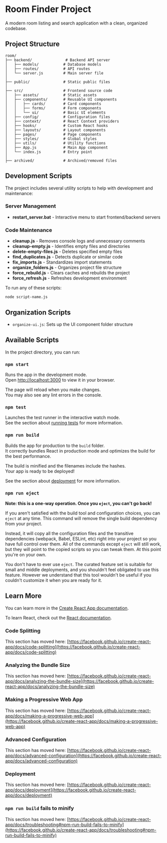 # Room Finder Project

A modern room listing and search application with a clean, organized codebase.

## Project Structure

```
room/
├── backend/               # Backend API server
│   ├── models/           # Database models
│   ├── routes/           # API routes
│   └── server.js         # Main server file
│
├── public/               # Static public files
│
├── src/                  # Frontend source code
│   ├── assets/           # Static assets
│   ├── components/       # Reusable UI components
│   │   ├── cards/        # Card components
│   │   ├── forms/        # Form components
│   │   └── ui/           # Basic UI elements
│   ├── config/           # Configuration files
│   ├── context/          # React Context providers
│   ├── hooks/            # Custom React hooks
│   ├── layouts/          # Layout components
│   ├── pages/            # Page components
│   ├── styles/           # Global styles
│   ├── utils/            # Utility functions
│   ├── App.js            # Main App component
│   └── index.js          # Entry point
│
├── archived/             # Archived/removed files
```

## Development Scripts

The project includes several utility scripts to help with development and maintenance:

### Server Management

- **restart_server.bat** - Interactive menu to start frontend/backend servers

### Code Maintenance

- **cleanup.js** - Removes console logs and unnecessary comments
- **cleanup-empty.js** - Identifies empty files and directories
- **delete-empty-files.js** - Deletes specified empty files
- **find_duplicates.js** - Detects duplicate or similar code
- **fix_imports.js** - Standardizes import statements
- **organize_folders.js** - Organizes project file structure
- **force_rebuild.js** - Clears caches and rebuilds the project
- **force_refresh.js** - Refreshes development environment

To run any of these scripts:

```
node script-name.js
```

## Organization Scripts

- `organize-ui.js`: Sets up the UI component folder structure

## Available Scripts

In the project directory, you can run:

### `npm start`

Runs the app in the development mode.\
Open [http://localhost:3000](http://localhost:3000) to view it in your browser.

The page will reload when you make changes.\
You may also see any lint errors in the console.

### `npm test`

Launches the test runner in the interactive watch mode.\
See the section about [running tests](https://facebook.github.io/create-react-app/docs/running-tests) for more information.

### `npm run build`

Builds the app for production to the `build` folder.\
It correctly bundles React in production mode and optimizes the build for the best performance.

The build is minified and the filenames include the hashes.\
Your app is ready to be deployed!

See the section about [deployment](https://facebook.github.io/create-react-app/docs/deployment) for more information.

### `npm run eject`

**Note: this is a one-way operation. Once you `eject`, you can't go back!**

If you aren't satisfied with the build tool and configuration choices, you can `eject` at any time. This command will remove the single build dependency from your project.

Instead, it will copy all the configuration files and the transitive dependencies (webpack, Babel, ESLint, etc) right into your project so you have full control over them. All of the commands except `eject` will still work, but they will point to the copied scripts so you can tweak them. At this point you're on your own.

You don't have to ever use `eject`. The curated feature set is suitable for small and middle deployments, and you shouldn't feel obligated to use this feature. However we understand that this tool wouldn't be useful if you couldn't customize it when you are ready for it.

## Learn More

You can learn more in the [Create React App documentation](https://facebook.github.io/create-react-app/docs/getting-started).

To learn React, check out the [React documentation](https://reactjs.org/).

### Code Splitting

This section has moved here: [https://facebook.github.io/create-react-app/docs/code-splitting](https://facebook.github.io/create-react-app/docs/code-splitting)

### Analyzing the Bundle Size

This section has moved here: [https://facebook.github.io/create-react-app/docs/analyzing-the-bundle-size](https://facebook.github.io/create-react-app/docs/analyzing-the-bundle-size)

### Making a Progressive Web App

This section has moved here: [https://facebook.github.io/create-react-app/docs/making-a-progressive-web-app](https://facebook.github.io/create-react-app/docs/making-a-progressive-web-app)

### Advanced Configuration

This section has moved here: [https://facebook.github.io/create-react-app/docs/advanced-configuration](https://facebook.github.io/create-react-app/docs/advanced-configuration)

### Deployment

This section has moved here: [https://facebook.github.io/create-react-app/docs/deployment](https://facebook.github.io/create-react-app/docs/deployment)

### `npm run build` fails to minify

This section has moved here: [https://facebook.github.io/create-react-app/docs/troubleshooting#npm-run-build-fails-to-minify](https://facebook.github.io/create-react-app/docs/troubleshooting#npm-run-build-fails-to-minify)
